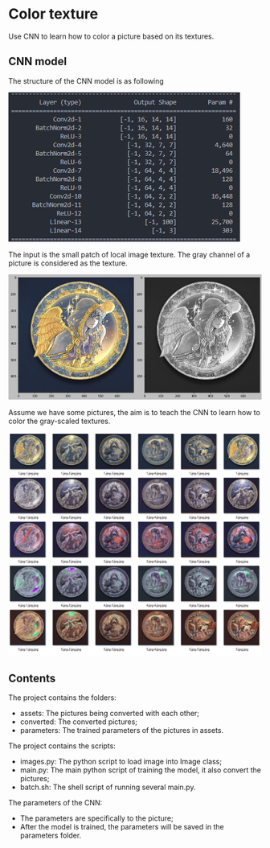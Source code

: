 # Color texture

Use CNN to learn how to color a picture based on its textures.

## CNN model

The structure of the CNN model is as following

![CNN-Model](./doc/CNN.png)

The input is the small patch of local image texture.
The gray channel of a picture is considered as the texture.

![Picture-compare](./doc/compare.png)

Assume we have some pictures,
the aim is to teach the CNN to learn how to color the gray-scaled textures.

![Color-results](./doc/results.png)

## Contents

The project contains the folders:

- assets: The pictures being converted with each other;
- converted: The converted pictures;
- parameters: The trained parameters of the pictures in assets.

The project contains the scripts:

- images.py: The python script to load image into Image class;
- main.py: The main python script of training the model, it also convert the pictures;
- batch.sh: The shell script of running several main.py.

The parameters of the CNN:

- The parameters are specifically to the picture;
- After the model is trained, the parameters will be saved in the parameters folder.

